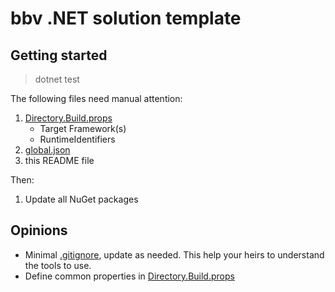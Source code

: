 # bbv .NET solution template

## Getting started

> dotnet test

The following files need manual attention:

1. [Directory.Build.props](./Directory.Build.props)
   - Target Framework(s)
   - RuntimeIdentifiers
2. [global.json](./global.json)
3. this README file

Then:

1. Update all NuGet packages

## Opinions

- Minimal [.gitignore](./.gitignore), update as needed.
  This help your heirs to understand the tools to use.
- Define common properties in [Directory.Build.props](./Directory.Build.props)
